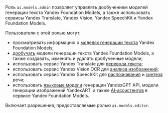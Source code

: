 Роль `ai.models.admin` позволяет управлять дообучением моделей генерации текста Yandex Foundation Models, а также использовать сервисы Yandex Translate, Yandex Vision, Yandex SpeechKit и Yandex Foundation Models.

Пользователи с этой ролью могут:
* просматривать информацию о [моделях генерации текста](../../../foundation-models/concepts/yandexgpt/models.md) Yandex Foundation Models;
* [дообучать](../../../foundation-models/concepts/tuning/index.md#fm-tuning) модели генерации текста Yandex Foundation Models, а также создавать, изменять и удалять дообученные модели;
* использовать сервис Yandex Translate для [перевода текста](../../../translate/quickstart.md);
* использовать сервис Yandex Vision OCR для [анализа изображений](../../../vision/concepts/ocr/index.md);
* использовать сервис Yandex SpeechKit для [распознавания](../../../speechkit/stt/index.md) и [синтеза](../../../speechkit/tts/index.md) речи;
* использовать [языковые модели](../../../foundation-models/concepts/yandexgpt/index.md) генерации YandexGPT API, модели генерации изображений YandexART, а также [AI-ассистентов](../../../foundation-models/concepts/assistant/index.md) в сервисе Yandex Foundation Models.

Включает разрешения, предоставляемые ролью `ai.models.editor`.
